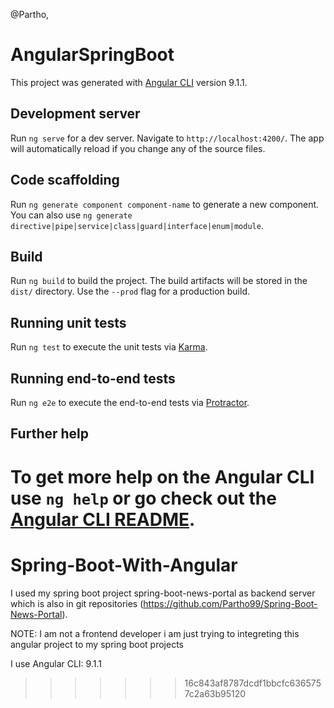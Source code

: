 @Partho,
# AngularSpringBoot

This project was generated with [Angular CLI](https://github.com/angular/angular-cli) version 9.1.1.

## Development server

Run `ng serve` for a dev server. Navigate to `http://localhost:4200/`. The app will automatically reload if you change any of the source files.

## Code scaffolding

Run `ng generate component component-name` to generate a new component. You can also use `ng generate directive|pipe|service|class|guard|interface|enum|module`.

## Build

Run `ng build` to build the project. The build artifacts will be stored in the `dist/` directory. Use the `--prod` flag for a production build.

## Running unit tests

Run `ng test` to execute the unit tests via [Karma](https://karma-runner.github.io).

## Running end-to-end tests

Run `ng e2e` to execute the end-to-end tests via [Protractor](http://www.protractortest.org/).

## Further help

To get more help on the Angular CLI use `ng help` or go check out the [Angular CLI README](https://github.com/angular/angular-cli/blob/master/README.md).
=======
# Spring-Boot-With-Angular

I used my spring boot project  spring-boot-news-portal as backend server which is also in git repositories (https://github.com/Partho99/Spring-Boot-News-Portal).

NOTE: I am not a frontend developer i am just trying to integreting this angular project to my spring boot projects

I use  Angular CLI: 9.1.1
               
>>>>>>> 16c843af8787dcdf1bbcfc6365757c2a63b95120
